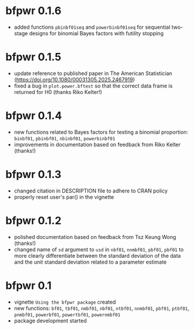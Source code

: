 # bfpwr 0.1.6

- added functions `pbinbf01seq` and `powerbinbf01seq` for sequential two-stage
  designs for binomial Bayes factors with futility stopping

# bfpwr 0.1.5

- update reference to published paper in The American Statistician
  (<https://doi.org/10.1080/00031305.2025.2467919>)
- fixed a bug in `plot.power.bftest` so that the correct data frame is returned
  for H0 (thanks Riko Kelter!)

# bfpwr 0.1.4

- new functions related to Bayes factors for testing a binomial proportion:
  `binbf01`, `pbinbf01`, `nbinbf01`, `powerbinbf01`
- improvements in documentation based on feedback from Riko Kelter (thanks!)

# bfpwr 0.1.3

- changed citation in DESCRIPTION file to adhere to CRAN policy
- properly reset user's par() in the vignette

# bfpwr 0.1.2

- polished documentation based on feedback from Tsz Keung Wong (thanks!)
- changed name of `sd` argument to `usd` in `nbf01`, `nnmbf01`, `pbf01`, `pbf01`
  to more clearly differentiate between the standard deviation of the data and
  the unit standard deviation related to a parameter estimate

# bfpwr 0.1

- vignette `Using the bfpwr package` created
- new functions: `bf01`, `tbf01`, `nmbf01`, `nbf01`, `ntbf01`, `nnmbf01`,
  `pbf01`, `ptbf01`, `pnmbf01`, `powerbf01`, `powertbf01`, `powernmbf01`
- package development started
